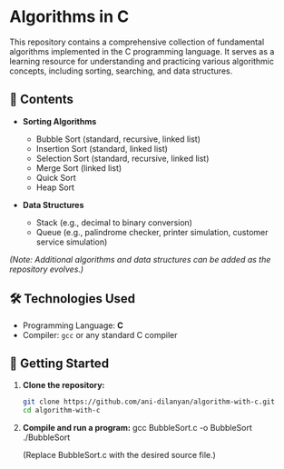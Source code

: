 # Algorithms in C

This repository contains a comprehensive collection of fundamental algorithms implemented in the C programming language. It serves as a learning resource for understanding and practicing various algorithmic concepts, including sorting, searching, and data structures.

## 📂 Contents

- **Sorting Algorithms**
  - Bubble Sort (standard, recursive, linked list)
  - Insertion Sort (standard, linked list)
  - Selection Sort (standard, recursive, linked list)
  - Merge Sort (linked list)
  - Quick Sort
  - Heap Sort

- **Data Structures**
  - Stack (e.g., decimal to binary conversion)
  - Queue (e.g., palindrome checker, printer simulation, customer service simulation)

*(Note: Additional algorithms and data structures can be added as the repository evolves.)*

## 🛠️ Technologies Used

- Programming Language: **C**
- Compiler: `gcc` or any standard C compiler

## 🚀 Getting Started

1. **Clone the repository:**
   ```bash
   git clone https://github.com/ani-dilanyan/algorithm-with-c.git
   cd algorithm-with-c
2. **Compile and run a program:**
   gcc BubbleSort.c -o BubbleSort
   ./BubbleSort

   (Replace BubbleSort.c with the desired source file.)

